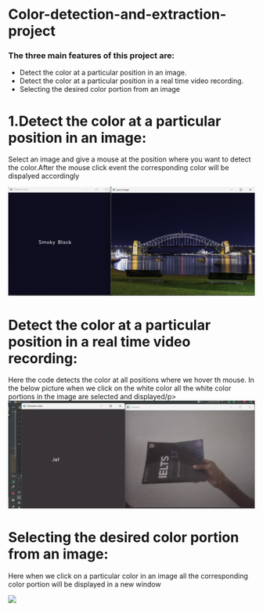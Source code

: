 # Color-detection-and-extraction-project
<h3>The three main features of this project are:</h3>
<ul type="disc">
  <li>Detect the color at a particular position in an image.</li>
  <li>Detect the color at a particular position in a real time video recording.</li>
  <li>Selecting the desired color portion from an image</li>
</ul>

<h1>1.Detect the color at a particular position in an image:</h1>
      <p>Select an image and give a mouse at the position where you want to detect the color.After the mouse click event the corresponding color will be dispalyed accordingly</p>
      <cen><img src="https://github.com/YNMDR/Color-detection-and-extraction-project/blob/main/images/Screenshot%202023-08-13%20192820.png",alt="Image not available"></cen>

<h1>Detect the color at a particular position in a real time video recording:</h1>
 <p>Here the code detects the color at all positions where we hover th mouse. In the below picture when we click on the white color all the white color portions in the image are selected and displayed/p>
      <cen><img src="https://github.com/YNMDR/Color-detection-and-extraction-project/blob/main/images/Screenshot%202023-08-13%20214849.png",alt="Image not available"></cen>


<h1>Selecting the desired color portion from an image:</h1>
 <p>Here when we click on a particular color in an image all the corresponding color portion will be displayed in a new window</p>
      <cen><img src="https://github.com/YNMDR/Color-detection-and-selection-project/blob/main/images/Screenshot%202023-08-14%20005903.png",alt="Image not available"></cen>

